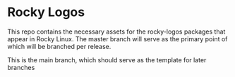 Rocky Logos
===========

This repo contains the necessary assets for the rocky-logos packages that
appear in Rocky Linux. The master branch will serve as the primary point
of which will be branched per release.

This is the main branch, which should serve as the template for later
branches
